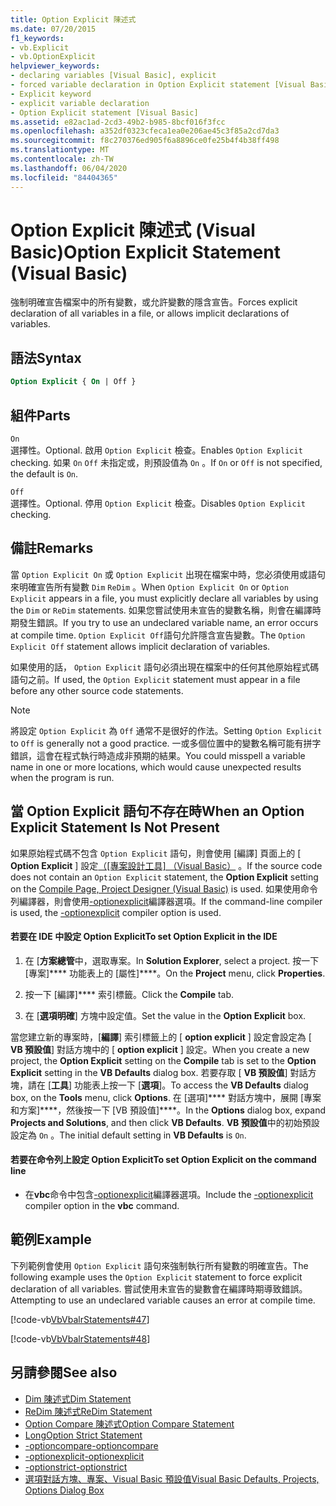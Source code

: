 ```yaml
---
title: Option Explicit 陳述式
ms.date: 07/20/2015
f1_keywords:
- vb.Explicit
- vb.OptionExplicit
helpviewer_keywords:
- declaring variables [Visual Basic], explicit
- forced variable declaration in Option Explicit statement [Visual Basic]
- Explicit keyword
- explicit variable declaration
- Option Explicit statement [Visual Basic]
ms.assetid: e82ac1ad-2cd3-49b2-b985-8bcf016f3fcc
ms.openlocfilehash: a352df0323cfeca1ea0e206ae45c3f85a2cd7da3
ms.sourcegitcommit: f8c270376ed905f6a8896ce0fe25b4f4b38ff498
ms.translationtype: MT
ms.contentlocale: zh-TW
ms.lasthandoff: 06/04/2020
ms.locfileid: "84404365"
---
```

# <a name="option-explicit-statement-visual-basic"></a><span data-ttu-id="b508c-102">Option Explicit 陳述式 (Visual Basic)</span><span class="sxs-lookup"><span data-stu-id="b508c-102">Option Explicit Statement (Visual Basic)</span></span>
<span data-ttu-id="b508c-103">強制明確宣告檔案中的所有變數，或允許變數的隱含宣告。</span><span class="sxs-lookup"><span data-stu-id="b508c-103">Forces explicit declaration of all variables in a file, or allows implicit declarations of variables.</span></span>  
  
## <a name="syntax"></a><span data-ttu-id="b508c-104">語法</span><span class="sxs-lookup"><span data-stu-id="b508c-104">Syntax</span></span>  
  
```vb  
Option Explicit { On | Off }  
```  
  
## <a name="parts"></a><span data-ttu-id="b508c-105">組件</span><span class="sxs-lookup"><span data-stu-id="b508c-105">Parts</span></span>  
 `On`  
 <span data-ttu-id="b508c-106">選擇性。</span><span class="sxs-lookup"><span data-stu-id="b508c-106">Optional.</span></span> <span data-ttu-id="b508c-107">啟用 `Option Explicit` 檢查。</span><span class="sxs-lookup"><span data-stu-id="b508c-107">Enables `Option Explicit` checking.</span></span> <span data-ttu-id="b508c-108">如果 `On` `Off` 未指定或，則預設值為 `On` 。</span><span class="sxs-lookup"><span data-stu-id="b508c-108">If `On` or `Off` is not specified, the default is `On`.</span></span>  
  
 `Off`  
 <span data-ttu-id="b508c-109">選擇性。</span><span class="sxs-lookup"><span data-stu-id="b508c-109">Optional.</span></span> <span data-ttu-id="b508c-110">停用 `Option Explicit` 檢查。</span><span class="sxs-lookup"><span data-stu-id="b508c-110">Disables `Option Explicit` checking.</span></span>  
  
## <a name="remarks"></a><span data-ttu-id="b508c-111">備註</span><span class="sxs-lookup"><span data-stu-id="b508c-111">Remarks</span></span>  
 <span data-ttu-id="b508c-112">當 `Option Explicit On` 或 `Option Explicit` 出現在檔案中時，您必須使用或語句來明確宣告所有變數 `Dim` `ReDim` 。</span><span class="sxs-lookup"><span data-stu-id="b508c-112">When `Option Explicit On` or `Option Explicit` appears in a file, you must explicitly declare all variables by using the `Dim` or `ReDim` statements.</span></span> <span data-ttu-id="b508c-113">如果您嘗試使用未宣告的變數名稱，則會在編譯時期發生錯誤。</span><span class="sxs-lookup"><span data-stu-id="b508c-113">If you try to use an undeclared variable name, an error occurs at compile time.</span></span> <span data-ttu-id="b508c-114">`Option Explicit Off`語句允許隱含宣告變數。</span><span class="sxs-lookup"><span data-stu-id="b508c-114">The `Option Explicit Off` statement allows implicit declaration of variables.</span></span>  
  
 <span data-ttu-id="b508c-115">如果使用的話， `Option Explicit` 語句必須出現在檔案中的任何其他原始程式碼語句之前。</span><span class="sxs-lookup"><span data-stu-id="b508c-115">If used, the `Option Explicit` statement must appear in a file before any other source code statements.</span></span>  
  
> [!NOTE]
> <span data-ttu-id="b508c-116">將設定 `Option Explicit` 為 `Off` 通常不是很好的作法。</span><span class="sxs-lookup"><span data-stu-id="b508c-116">Setting `Option Explicit` to `Off` is generally not a good practice.</span></span> <span data-ttu-id="b508c-117">一或多個位置中的變數名稱可能有拼字錯誤，這會在程式執行時造成非預期的結果。</span><span class="sxs-lookup"><span data-stu-id="b508c-117">You could misspell a variable name in one or more locations, which would cause unexpected results when the program is run.</span></span>  
  
## <a name="when-an-option-explicit-statement-is-not-present"></a><span data-ttu-id="b508c-118">當 Option Explicit 語句不存在時</span><span class="sxs-lookup"><span data-stu-id="b508c-118">When an Option Explicit Statement Is Not Present</span></span>  
 <span data-ttu-id="b508c-119">如果原始程式碼不包含 `Option Explicit` 語句，則會使用 [編譯] 頁面上的 [ **Option Explicit** ] 設定[（[專案設計工具] （Visual Basic）](/visualstudio/ide/reference/compile-page-project-designer-visual-basic) 。</span><span class="sxs-lookup"><span data-stu-id="b508c-119">If the source code does not contain an `Option Explicit` statement, the **Option Explicit** setting on the [Compile Page, Project Designer (Visual Basic)](/visualstudio/ide/reference/compile-page-project-designer-visual-basic) is used.</span></span> <span data-ttu-id="b508c-120">如果使用命令列編譯器，則會使用[-optionexplicit](../../reference/command-line-compiler/optionexplicit.md)編譯器選項。</span><span class="sxs-lookup"><span data-stu-id="b508c-120">If the command-line compiler is used, the [-optionexplicit](../../reference/command-line-compiler/optionexplicit.md) compiler option is used.</span></span>  
  
#### <a name="to-set-option-explicit-in-the-ide"></a><span data-ttu-id="b508c-121">若要在 IDE 中設定 Option Explicit</span><span class="sxs-lookup"><span data-stu-id="b508c-121">To set Option Explicit in the IDE</span></span>  
  
1. <span data-ttu-id="b508c-122">在 [**方案總管**中，選取專案。</span><span class="sxs-lookup"><span data-stu-id="b508c-122">In **Solution Explorer**, select a project.</span></span> <span data-ttu-id="b508c-123">按一下 [專案]\*\*\*\* 功能表上的 [屬性]\*\*\*\*。</span><span class="sxs-lookup"><span data-stu-id="b508c-123">On the **Project** menu, click **Properties**.</span></span>  
  
2. <span data-ttu-id="b508c-124">按一下 [編譯]\*\*\*\* 索引標籤。</span><span class="sxs-lookup"><span data-stu-id="b508c-124">Click the **Compile** tab.</span></span>  
  
3. <span data-ttu-id="b508c-125">在 [**選項明確**] 方塊中設定值。</span><span class="sxs-lookup"><span data-stu-id="b508c-125">Set the value in the **Option Explicit** box.</span></span>  
  
 <span data-ttu-id="b508c-126">當您建立新的專案時，[**編譯**] 索引標籤上的 [ **option explicit** ] 設定會設定為 [ **VB 預設值**] 對話方塊中的 [ **option explicit** ] 設定。</span><span class="sxs-lookup"><span data-stu-id="b508c-126">When you create a new project, the **Option Explicit** setting on the **Compile** tab is set to the **Option Explicit** setting in the **VB Defaults** dialog box.</span></span> <span data-ttu-id="b508c-127">若要存取 [ **VB 預設值**] 對話方塊，請在 [**工具**] 功能表上按一下 [**選項**]。</span><span class="sxs-lookup"><span data-stu-id="b508c-127">To access the **VB Defaults** dialog box, on the **Tools** menu, click **Options**.</span></span> <span data-ttu-id="b508c-128">在 [選項]\*\*\*\* 對話方塊中，展開 [專案和方案]\*\*\*\*，然後按一下 [VB 預設值]\*\*\*\*。</span><span class="sxs-lookup"><span data-stu-id="b508c-128">In the **Options** dialog box, expand **Projects and Solutions**, and then click **VB Defaults**.</span></span> <span data-ttu-id="b508c-129">**VB 預設值**中的初始預設設定為 `On` 。</span><span class="sxs-lookup"><span data-stu-id="b508c-129">The initial default setting in **VB Defaults** is `On`.</span></span>  
  
#### <a name="to-set-option-explicit-on-the-command-line"></a><span data-ttu-id="b508c-130">若要在命令列上設定 Option Explicit</span><span class="sxs-lookup"><span data-stu-id="b508c-130">To set Option Explicit on the command line</span></span>  
  
- <span data-ttu-id="b508c-131">在**vbc**命令中包含[-optionexplicit](../../reference/command-line-compiler/optionexplicit.md)編譯器選項。</span><span class="sxs-lookup"><span data-stu-id="b508c-131">Include the [-optionexplicit](../../reference/command-line-compiler/optionexplicit.md) compiler option in the **vbc** command.</span></span>  
  
## <a name="example"></a><span data-ttu-id="b508c-132">範例</span><span class="sxs-lookup"><span data-stu-id="b508c-132">Example</span></span>  
 <span data-ttu-id="b508c-133">下列範例會使用 `Option Explicit` 語句來強制執行所有變數的明確宣告。</span><span class="sxs-lookup"><span data-stu-id="b508c-133">The following example uses the `Option Explicit` statement to force explicit declaration of all variables.</span></span> <span data-ttu-id="b508c-134">嘗試使用未宣告的變數會在編譯時期導致錯誤。</span><span class="sxs-lookup"><span data-stu-id="b508c-134">Attempting to use an undeclared variable causes an error at compile time.</span></span>  
  
 [!code-vb[VbVbalrStatements#47](~/samples/snippets/visualbasic/VS_Snippets_VBCSharp/VbVbalrStatements/VB/Class1.vb#47)]  
  
 [!code-vb[VbVbalrStatements#48](~/samples/snippets/visualbasic/VS_Snippets_VBCSharp/VbVbalrStatements/VB/Class2.vb#48)]  
  
## <a name="see-also"></a><span data-ttu-id="b508c-135">另請參閱</span><span class="sxs-lookup"><span data-stu-id="b508c-135">See also</span></span>

- [<span data-ttu-id="b508c-136">Dim 陳述式</span><span class="sxs-lookup"><span data-stu-id="b508c-136">Dim Statement</span></span>](dim-statement.md)
- [<span data-ttu-id="b508c-137">ReDim 陳述式</span><span class="sxs-lookup"><span data-stu-id="b508c-137">ReDim Statement</span></span>](redim-statement.md)
- [<span data-ttu-id="b508c-138">Option Compare 陳述式</span><span class="sxs-lookup"><span data-stu-id="b508c-138">Option Compare Statement</span></span>](option-compare-statement.md)
- [<span data-ttu-id="b508c-139">Long</span><span class="sxs-lookup"><span data-stu-id="b508c-139">Option Strict Statement</span></span>](option-strict-statement.md)
- [<span data-ttu-id="b508c-140">-optioncompare</span><span class="sxs-lookup"><span data-stu-id="b508c-140">-optioncompare</span></span>](../../reference/command-line-compiler/optioncompare.md)
- [<span data-ttu-id="b508c-141">-optionexplicit</span><span class="sxs-lookup"><span data-stu-id="b508c-141">-optionexplicit</span></span>](../../reference/command-line-compiler/optionexplicit.md)
- [<span data-ttu-id="b508c-142">-optionstrict</span><span class="sxs-lookup"><span data-stu-id="b508c-142">-optionstrict</span></span>](../../reference/command-line-compiler/optionstrict.md)
- [<span data-ttu-id="b508c-143">選項對話方塊、專案、Visual Basic 預設值</span><span class="sxs-lookup"><span data-stu-id="b508c-143">Visual Basic Defaults, Projects, Options Dialog Box</span></span>](/visualstudio/ide/reference/visual-basic-defaults-projects-options-dialog-box)
